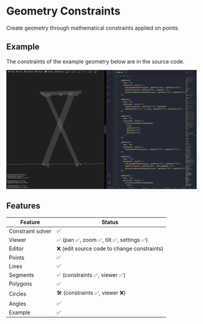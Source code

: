 # Geometry Constraints

Create geometry through mathematical constraints applied on points.

## Example

The constraints of the example geometry below are in the source code.

![Side-by-side screenshot of a table model and the constraints describing it](./screenshot.png)

## Features

| Feature           | Status                                      |
| ----------------- | ------------------------------------------- |
| Constraint solver | ✅                                          |
| Viewer            | ✅ (pan ✅, zoom ✅, tilt ✅, settings ✅)  |
| Editor            | ❌ (edit source code to change constraints) |
| Points            | ✅                                          |
| Lines             | ✅                                          |
| Segments          | ✅ (constraints ✅, viewer ✅)              |
| Polygons          | ✅                                          |
| Circles           | 🛠 (constraints ✅, viewer ❌)               |
| Angles            | ✅                                          |
| Example           | ✅                                          |
